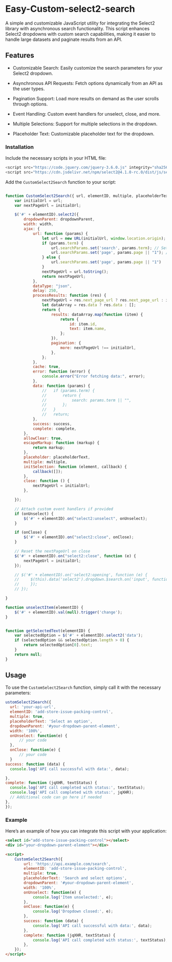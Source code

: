 # Easy-Custom-select2-search 

A simple and customizable JavaScript utility for integrating the Select2 library with asynchronous search functionality. This script enhances Select2 dropdowns with custom search capabilities, making it easier to handle large datasets and paginate results from an API.


## Features

- Customizable Search: Easily customize the search parameters for your Select2 dropdown.

- Asynchronous API Requests: Fetch options dynamically from an API as the user types.

- Pagination Support: Load more results on demand as the user scrolls through options.

- Event Handling: Custom event handlers for unselect, close, and more.

- Multiple Selections: Support for multiple selections in the dropdown.

- Placeholder Text: Customizable placeholder text for the dropdown.

### Installation

Include the necessary scripts in your HTML file:

```javascript
<script src="https://code.jquery.com/jquery-3.6.0.js" integrity="sha256-H+K7U5CnXl1h5ywQfKtSj8PCmoN9aaq30gDh27Xc0jk=" crossorigin="anonymous"></script>
<script src="https://cdn.jsdelivr.net/npm/select2@4.1.0-rc.0/dist/js/select2.min.js"></script>
```

Add the `CustomSelect2Search` function to your script:

```javascript

function CustomSelect2Search({ url, elementID, multiple, placeholderText, dropdownParent, width, onUnselect, onClose, success, complete }) {
    var initialUrl = url;
    var nextPageUrl = initialUrl;

    $('#' + elementID).select2({
        dropdownParent: dropdownParent,
        width: width,
        ajax: {
            url: function (params) {
                let url = new URL(initialUrl, window.location.origin);
                if (params.term) {
                    url.searchParams.set('search', params.term); // Set page to 1 for search
                    url.searchParams.set('page', params.page || "1"); // Set page to 1 for search
                } else {
                    url.searchParams.set('page', params.page || "1")
                }
                nextPageUrl = url.toString();
                return nextPageUrl;
            },
            dataType: "json",
            delay: 250,
            processResults: function (res) {
                nextPageUrl = res.next_page_url ? res.next_page_url : initialUrl;
                let dataArray = res.data ? res.data : [];
                return {
                    results: dataArray.map(function (item) {
                        return {
                            id: item.id,
                            text: item.name,
                        };
                    }),
                    pagination: {
                        more: nextPageUrl !== initialUrl,
                    },
                };
            },
            cache: true,
            error: function (error) {
                console.error("Error fetching data:", error);
            },
            data: function (params) {
                //   if (params.term) {
                //       return {
                //           search: params.term || "",
                //       };
                //   }
                //   return;
            },
            success: success,
            complete: complete,
        },
        allowClear: true,
        escapeMarkup: function (markup) {
            return markup;
        },
        placeholder: placeholderText,
        multiple: multiple,
        initSelection: function (element, callback) {
            callback([]);
        },
        close: function () {
            nextPageUrl = initialUrl;
        },

    });

    // Attach custom event handlers if provided
    if (onUnselect) {
        $('#' + elementID).on("select2:unselect", onUnselect);
    }

    if (onClose) {
        $('#' + elementID).on("select2:close", onClose);
    }

    // Reset the nextPageUrl on close
    $('#' + elementID).on("select2:close", function (e) {
        nextPageUrl = initialUrl;
    });

    // $('#' + elementID).on('select2:opening', function (e) {
    //     $(this).data('select2').dropdown.$search.on('input', function () {
    //     });
    // });

}

```

```javascript
function unselectItem(elementID) {
    $('#' + elementID).val(null).trigger('change');
}
```


```javascript

function getSelectedText(elementID) {
    var selectedOption = $('#' + elementID).select2('data');
    if (selectedOption && selectedOption.length > 0) {
        return selectedOption[0].text;
    }
    return null;
}
```

## Usage

To use the `CustomSelect2Search` function, simply call it with the necessary parameters:

```javascript
ustomSelect2Search({
  url: 'your-api-url',
  elementID: 'add-store-issue-packing-control',
  multiple: true,
  placeholderText: 'Select an option',
  dropdownParent: '#your-dropdown-parent-element',
  width: '100%',
  onUnselect: function(e) {
      // your code
  },
  onClose: function(e) {
      // your code
  }
success: function (data) {
  console.log('API call successful with data:', data);

},
complete: function (jqXHR, textStatus) {
  console.log('API call completed with status:', textStatus);
  console.log('API call completed with status:', jqXHR);
  // Additional code can go here if needed
},
});

```


### Example

Here’s an example of how you can integrate this script with your application:


```html
<select id="add-store-issue-packing-control"></select>
<div id="your-dropdown-parent-element"></div>

<script>
    CustomSelect2Search({
        url: 'https://api.example.com/search',
        elementID: 'add-store-issue-packing-control',
        multiple: true,
        placeholderText: 'Search and select options',
        dropdownParent: '#your-dropdown-parent-element',
        width: '100%',
        onUnselect: function(e) {
            console.log('Item unselected:', e);
        },
        onClose: function(e) {
            console.log('Dropdown closed:', e);
        },
        success: function (data) {
            console.log('API call successful with data:', data);
        },
        complete: function (jqXHR, textStatus) {
            console.log('API call completed with status:', textStatus);
        },
    });
</script>

```

